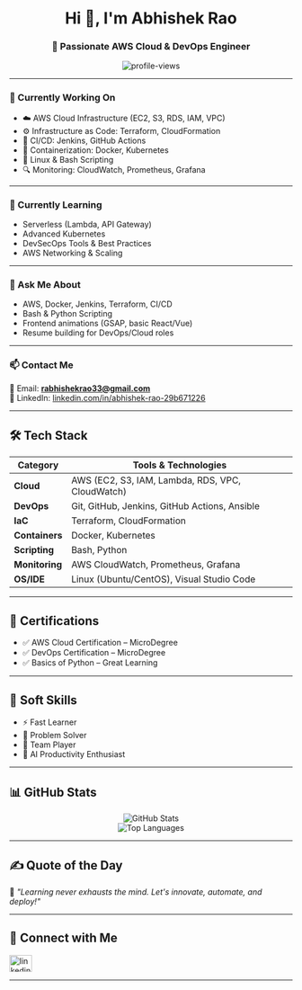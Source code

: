  
<h1 align="center">Hi 👋, I'm Abhishek Rao</h1>
<h3 align="center">🚀 Passionate AWS Cloud & DevOps Engineer</h3>

<p align="center">
  <img src="https://komarev.com/ghpvc/?username=abhishekrao&label=Profile%20views&color=0e75b6&style=flat" alt="profile-views" />
</p>


---

### 🔭 Currently Working On

- ☁️ AWS Cloud Infrastructure (EC2, S3, RDS, IAM, VPC)
- ⚙️ Infrastructure as Code: Terraform, CloudFormation
- 🚀 CI/CD: Jenkins, GitHub Actions
- 🐳 Containerization: Docker, Kubernetes
- 🐧 Linux & Bash Scripting
- 🔍 Monitoring: CloudWatch, Prometheus, Grafana

---

### 🌱 Currently Learning

- Serverless (Lambda, API Gateway)
- Advanced Kubernetes
- DevSecOps Tools & Best Practices
- AWS Networking & Scaling

---

### 💬 Ask Me About

- AWS, Docker, Jenkins, Terraform, CI/CD
- Bash & Python Scripting
- Frontend animations (GSAP, basic React/Vue)
- Resume building for DevOps/Cloud roles

---

### 📫 Contact Me

📧 Email: **rabhishekrao33@gmail.com**  
🔗 LinkedIn: [linkedin.com/in/abhishek-rao-29b671226](https://linkedin.com/in/abhishek-rao-29b671226)

---

## 🛠️ Tech Stack

| Category       | Tools & Technologies                                   |
|----------------|--------------------------------------------------------|
| **Cloud**      | AWS (EC2, S3, IAM, Lambda, RDS, VPC, CloudWatch)       |
| **DevOps**     | Git, GitHub, Jenkins, GitHub Actions, Ansible          |
| **IaC**        | Terraform, CloudFormation                              |
| **Containers** | Docker, Kubernetes                                     |
| **Scripting**  | Bash, Python                                           |
| **Monitoring** | AWS CloudWatch, Prometheus, Grafana                    |
| **OS/IDE**     | Linux (Ubuntu/CentOS), Visual Studio Code              |

---

## 📜 Certifications

- ✅ AWS Cloud Certification – MicroDegree  
- ✅ DevOps Certification – MicroDegree  
- ✅ Basics of Python – Great Learning  

---

## 🌟 Soft Skills

- ⚡ Fast Learner  
- 🧠 Problem Solver  
- 🤝 Team Player  
- 🤖 AI Productivity Enthusiast  

---

## 📊 GitHub Stats

<p align="center">
  <img src="https://github-readme-stats.vercel.app/api?username=Abhishek-rao2&show_icons=true&theme=tokyonight" alt="GitHub Stats" />
  <br>
  <img src="https://github-readme-stats.vercel.app/api/top-langs?username=Abhishek-rao2&layout=compact&theme=tokyonight" alt="Top Languages" />
</p>

---

## ✍️ Quote of the Day

🧠 *"Learning never exhausts the mind. Let's innovate, automate, and deploy!"*

---

## 🔗 Connect with Me

<p align="left">
  <a href="https://linkedin.com/in/abhishek-rao-29b671226" target="blank">
    <img align="center" src="https://raw.githubusercontent.com/rahuldkjain/github-profile-readme-generator/master/src/images/icons/Social/linked-in-alt.svg" alt="linkedin" height="30" width="40" />
  </a>
</p>

---

